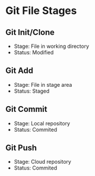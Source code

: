 # Git File Stages

## Git Init/Clone
- Stage: File in working directory
- Status: Modified

## Git Add
- Stage: File in stage area
- Status: Staged

## Git Commit
- Stage: Local repository
- Status: Commited

## Git Push
- Stage: Cloud repository
- Status: Commited
